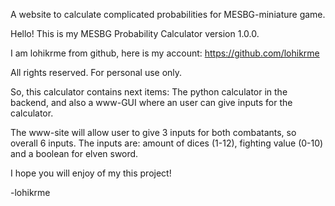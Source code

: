 A website to calculate complicated probabilities for MESBG-miniature game.

Hello! This is my MESBG Probability Calculator version 1.0.0.

I am lohikrme from github, here is my account: https://github.com/lohikrme

All rights reserved. For personal use only.

So, this calculator contains next items: The python calculator in the backend,
and also a www-GUI where an user can give inputs for the calculator.

The www-site will allow user to give 3 inputs for both combatants, so overall 6 inputs.
The inputs are: amount of dices (1-12), fighting value (0-10) and a boolean for elven sword.

I hope you will enjoy of my this project!

-lohikrme
